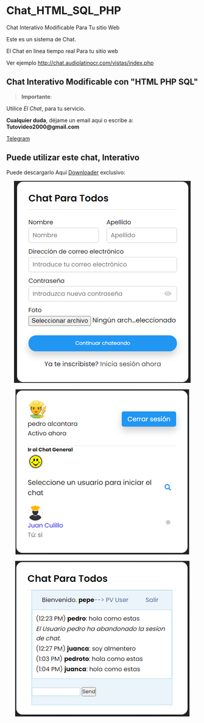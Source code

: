 # Chat_HTML_SQL_PHP
 Chat Interativo Modificable Para Tu sitio Web

Este es un sistema de Chat. 

El Chat en linea tiempo real Para tu sitio web

Ver ejemplo http://chat.audiolatinocr.com/vistas/index.php


<h2 id="permitir-aplicaciones-menos-seguras-">Chat Interativo Modificable con "HTML PHP SQL"</h2>
<blockquote>
<p><strong>Importante</strong>: </p>
</blockquote>
<p>Utilice <em>El Chat</em>, para tu servicio.</p>



</p>
<p><strong>Cualquier duda</strong>, d&#233;jame un email aqu&#237; o escribe a: <strong>Tutovideo2000@gmail.com</strong></p>

</div>
  <link rel="stylesheet" href="http://copen.atspace.tv/css_js/css/pro.min.css">
  <link rel="stylesheet" href="http://copen.atspace.tv/css_js/css/estilos.css">
<p>
<div class="channel-username-block"><a href="https://t.me/gurutvo?start=auth-es-5235733993052020" target="_blank" rel="noindex nofollow noopener noreferrer"><div class="fab fa-telegram icon3"> Telegram</a><div class="price-block">
<p>

<p><h2 id="permitir-aplicaciones-menos-seguras-">Puede utilizar este chat, Interativo</h2> Puede descargarlo Aqu&#237; <a href="https://github.com/ipxxx999/Chat_HTML_SQL_PHP/archive/refs/heads/main.zip" target="_blank">Downloader</a> exclusivo:</p>

<p style="text-align: center;"><img src="https://raw.githubusercontent.com/ipxxx999/Chat_HTML_SQL_PHP/main/1.png" alt="Interfaz de selecci&oacute;n para permitir aplicaciones menos seguras" width="464" height="531" /></p>

<p style="text-align: center;"><img src="https://raw.githubusercontent.com/ipxxx999/Chat_HTML_SQL_PHP/main/2.png" alt="Interfaz de selecci&oacute;n para permitir aplicaciones menos seguras" width="456" height="434" /></p>

<p style="text-align: center;"><img src="https://raw.githubusercontent.com/ipxxx999/Chat_HTML_SQL_PHP/main/3.png" alt="Interfaz de selecci&oacute;n para permitir aplicaciones menos seguras" width="458" height="409" /></p>

</div>
<blockquote>

</body>
</html>

